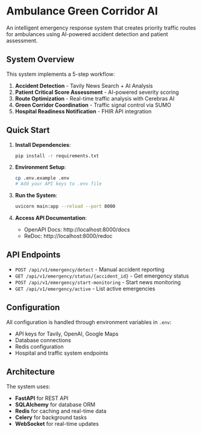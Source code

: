 # Ambulance Green Corridor AI

An intelligent emergency response system that creates priority traffic routes for ambulances using AI-powered accident detection and patient assessment.

## System Overview

This system implements a 5-step workflow:
1. **Accident Detection** - Tavily News Search + AI Analysis
2. **Patient Critical Score Assessment** - AI-powered severity scoring
3. **Route Optimization** - Real-time traffic analysis with Cerebras AI
4. **Green Corridor Coordination** - Traffic signal control via SUMO
5. **Hospital Readiness Notification** - FHIR API integration

## Quick Start

1. **Install Dependencies**:
   ```bash
   pip install -r requirements.txt
   ```

2. **Environment Setup**:
   ```bash
   cp .env.example .env
   # Add your API keys to .env file
   ```

3. **Run the System**:
   ```bash
   uvicorn main:app --reload --port 8000
   ```

4. **Access API Documentation**:
   - OpenAPI Docs: http://localhost:8000/docs
   - ReDoc: http://localhost:8000/redoc

## API Endpoints

- `POST /api/v1/emergency/detect` - Manual accident reporting
- `GET /api/v1/emergency/status/{accident_id}` - Get emergency status
- `POST /api/v1/emergency/start-monitoring` - Start news monitoring
- `GET /api/v1/emergency/active` - List active emergencies

## Configuration

All configuration is handled through environment variables in `.env`:
- API keys for Tavily, OpenAI, Google Maps
- Database connections
- Redis configuration
- Hospital and traffic system endpoints

## Architecture

The system uses:
- **FastAPI** for REST API
- **SQLAlchemy** for database ORM
- **Redis** for caching and real-time data
- **Celery** for background tasks
- **WebSocket** for real-time updates
